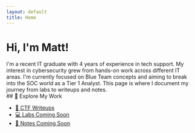 ```yaml
---
layout: default
title: Home
---
```

<link rel="stylesheet" href="/assets/css/custom.css">

# Hi, I'm Matt!

<div class="highlight-box">
I'm a recent IT graduate with 4 years of experience in tech support. My interest in cybersecurity grew from hands-on work across different IT areas. 
I'm currently focused on Blue Team concepts and aiming to break into the SOC world as a Tier 1 Analyst. 
This page is where I document my journey from labs to writeups and notes.
</div>
## 🔗 Explore My Work

- [🧠 CTF Writeups](/ctf/)
- [💻 Labs Coming Soon](/labs/)
- [📓 Notes Coming Soon](/notes/)
